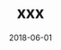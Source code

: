 ---
title: xxx
date: 2018-06-01
description: xxx
thumb: /assets/images/pro-staff/alan-bulmer.jpg
image: /assets/images/pro-staff/alan-bulmer.jpg
angler-name: Alan Bulmer

# reel-type: spinning
# reel-series: 800 

# location: Someplace, United States
# fish: Some Big Fish
# fish-length: 49 in.
# fish-weight: 78 lbs.
---